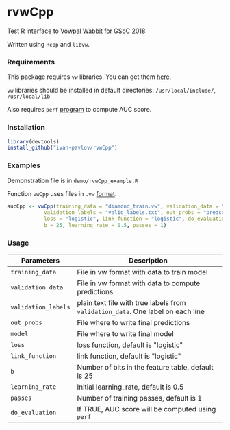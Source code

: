 # rvwCpp
Test R interface to [Vowpal Wabbit](https://github.com/JohnLangford/vowpal_wabbit/wiki) for GSoC 2018.

Written using `Rcpp` and `libvw`.

### Requirements

This package requires `vw` libraries.
You can get them [here](https://github.com/JohnLangford/vowpal_wabbit/wiki/Download).

`vw` libraries should be installed in default directories:
`/usr/local/include/`, `/usr/local/lib`

Also requires `perf` [program](http://osmot.cs.cornell.edu/kddcup/software.html) to compute AUC score.

### Installation

```R
library(devtools)
install_github("ivan-pavlov/rvwCpp")
```
### Examples

Demonstration file is in `demo/rvwCpp_example.R`

Function `vwCpp` uses files in `.vw` [format](https://github.com/JohnLangford/vowpal_wabbit/wiki/Input-format).

```R
aucCpp <- vwCpp(training_data = "diamond_train.vw", validation_data = "diamond_val.vw", 
			validation_labels = "valid_labels.txt", out_probs = "predsCpp.vw", model = "mdlCpp.vw",
			loss = "logistic", link_function = "logistic", do_evaluation = TRUE,
			b = 25, learning_rate = 0.5, passes = 1)
```

### Usage

Parameters | Description
--- | ---
`training_data` | File in vw format with data to train model
`validation_data` | File in vw format with data to compute predictions
`validation_labels` | plain text file with true labels from `validation_data`. One label on each line
`out_probs` | File where to write final predictions
`model` | File where to write final model
`loss` | loss function, default is "logistic"
`link_function` | link function, default is "logistic"
`b` | Number of bits in the feature table, default is 25
`learning_rate` | Initial learning_rate, default is 0.5
`passes` | Number of training passes, default is 1
`do_evaluation` | If TRUE, AUC score will be computed using `perf`